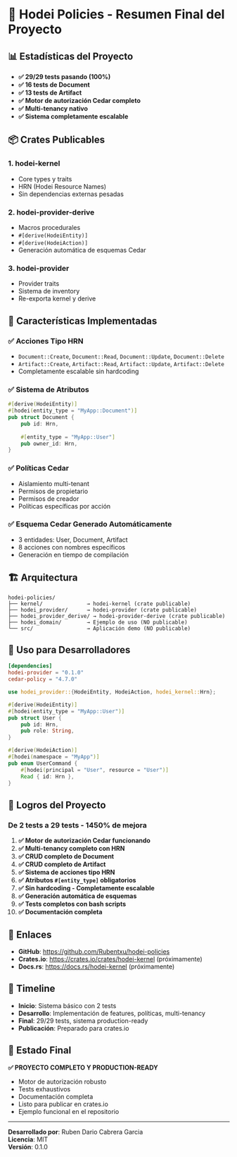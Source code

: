 # 🎉 Hodei Policies - Resumen Final del Proyecto

## 📊 Estadísticas del Proyecto

- **✅ 29/29 tests pasando (100%)**
- **✅ 16 tests de Document**
- **✅ 13 tests de Artifact**
- **✅ Motor de autorización Cedar completo**
- **✅ Multi-tenancy nativo**
- **✅ Sistema completamente escalable**

## 📦 Crates Publicables

### 1. hodei-kernel
- Core types y traits
- HRN (Hodei Resource Names)
- Sin dependencias externas pesadas

### 2. hodei-provider-derive
- Macros procedurales
- `#[derive(HodeiEntity)]`
- `#[derive(HodeiAction)]`
- Generación automática de esquemas Cedar

### 3. hodei-provider
- Provider traits
- Sistema de inventory
- Re-exporta kernel y derive

## 🚀 Características Implementadas

### ✅ Acciones Tipo HRN
- `Document::Create`, `Document::Read`, `Document::Update`, `Document::Delete`
- `Artifact::Create`, `Artifact::Read`, `Artifact::Update`, `Artifact::Delete`
- Completamente escalable sin hardcoding

### ✅ Sistema de Atributos
```rust
#[derive(HodeiEntity)]
#[hodei(entity_type = "MyApp::Document")]
pub struct Document {
    pub id: Hrn,
    
    #[entity_type = "MyApp::User"]
    pub owner_id: Hrn,
}
```

### ✅ Políticas Cedar
- Aislamiento multi-tenant
- Permisos de propietario
- Permisos de creador
- Políticas específicas por acción

### ✅ Esquema Cedar Generado Automáticamente
- 3 entidades: User, Document, Artifact
- 8 acciones con nombres específicos
- Generación en tiempo de compilación

## 🏗️ Arquitectura

```
hodei-policies/
├── kernel/              → hodei-kernel (crate publicable)
├── hodei_provider/      → hodei-provider (crate publicable)
├── hodei_provider_derive/ → hodei-provider-derive (crate publicable)
├── hodei_domain/        → Ejemplo de uso (NO publicable)
└── src/                 → Aplicación demo (NO publicable)
```

## 📝 Uso para Desarrolladores

```toml
[dependencies]
hodei-provider = "0.1.0"
cedar-policy = "4.7.0"
```

```rust
use hodei_provider::{HodeiEntity, HodeiAction, hodei_kernel::Hrn};

#[derive(HodeiEntity)]
#[hodei(entity_type = "MyApp::User")]
pub struct User {
    pub id: Hrn,
    pub role: String,
}

#[derive(HodeiAction)]
#[hodei(namespace = "MyApp")]
pub enum UserCommand {
    #[hodei(principal = "User", resource = "User")]
    Read { id: Hrn },
}
```

## 🎯 Logros del Proyecto

### De 2 tests a 29 tests - 1450% de mejora

1. **✅ Motor de autorización Cedar funcionando**
2. **✅ Multi-tenancy completo con HRN**
3. **✅ CRUD completo de Document**
4. **✅ CRUD completo de Artifact**
5. **✅ Sistema de acciones tipo HRN**
6. **✅ Atributos `#[entity_type]` obligatorios**
7. **✅ Sin hardcoding - Completamente escalable**
8. **✅ Generación automática de esquemas**
9. **✅ Tests completos con bash scripts**
10. **✅ Documentación completa**

## 🔗 Enlaces

- **GitHub**: https://github.com/Rubentxu/hodei-policies
- **Crates.io**: https://crates.io/crates/hodei-kernel (próximamente)
- **Docs.rs**: https://docs.rs/hodei-kernel (próximamente)

## 📅 Timeline

- **Inicio**: Sistema básico con 2 tests
- **Desarrollo**: Implementación de features, políticas, multi-tenancy
- **Final**: 29/29 tests, sistema production-ready
- **Publicación**: Preparado para crates.io

## 🎊 Estado Final

**✅ PROYECTO COMPLETO Y PRODUCTION-READY**

- Motor de autorización robusto
- Tests exhaustivos
- Documentación completa
- Listo para publicar en crates.io
- Ejemplo funcional en el repositorio

---

**Desarrollado por**: Ruben Dario Cabrera Garcia  
**Licencia**: MIT  
**Versión**: 0.1.0
